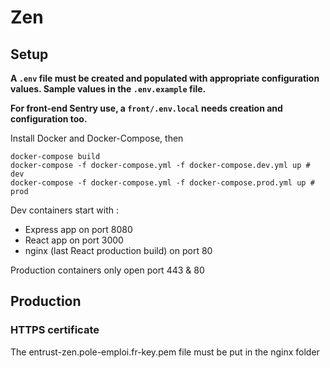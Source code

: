 # Zen

## Setup

**A `.env` file must be created and populated with appropriate configuration values. Sample values in the `.env.example` file.**

**For front-end Sentry use, a `front/.env.local` needs creation and configuration too.**

Install Docker and Docker-Compose, then

```
docker-compose build
docker-compose -f docker-compose.yml -f docker-compose.dev.yml up # dev
docker-compose -f docker-compose.yml -f docker-compose.prod.yml up # prod
```

Dev containers start with :

- Express app on port 8080
- React app on port 3000
- nginx (last React production build) on port 80

Production containers only open port 443 & 80

## Production

### HTTPS certificate

The entrust-zen.pole-emploi.fr-key.pem file must be put in the nginx folder
